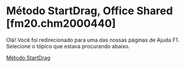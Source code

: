 
# Método StartDrag, Office Shared [fm20.chm2000440]

Olá! Você foi redirecionado para uma das nossas páginas de Ajuda F1. Selecione o tópico que estava procurando abaixo.

[Método StartDrag](http://msdn.microsoft.com/library/9713f582-759f-2cb2-825f-a79469041dc8%28Office.15%29.aspx)
